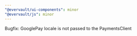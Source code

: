 ```yaml
---
"@evervault/ui-components": minor
"@evervault/js": minor
---
```


Bugfix: GooglePay locale is not passed to the PaymentsClient
